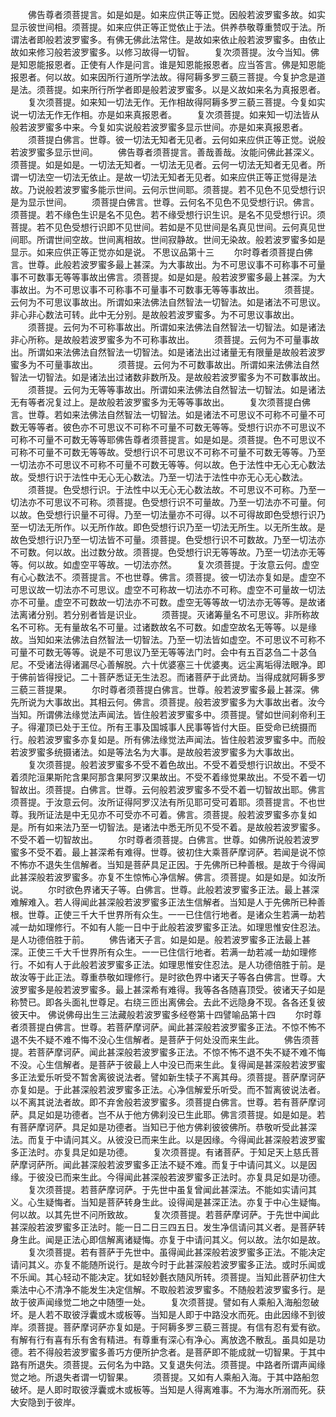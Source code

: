 <!-- { "loadSidebar": true } -->
　　佛告尊者须菩提言。如是如是。如来应供正等正觉。因般若波罗蜜多故。如实显示彼世间相。须菩提。如来应供正等正觉依止于法。供养恭敬尊重赞叹于法。所谓法者即般若波罗蜜多。有佛无佛此法常住。是故如来依止般若波罗蜜多。由依止故如来修习般若波罗蜜多。以修习故得一切智。
　　复次须菩提。汝今当知。佛是知恩能报恩者。正使有人作是问言。谁是知恩能报恩者。应当答言。佛是知恩能报恩者。何以故。如来因所行道所学法故。得阿耨多罗三藐三菩提。今复护念是道是法。须菩提。如来所行所学者即是般若波罗蜜多。以是义故如来名为真报恩者。
　　复次须菩提。如来知一切法无作。无作相故得阿耨多罗三藐三菩提。今复如实说一切法无作无作相。亦是如来真报恩者。
　　复次须菩提。如来知一切法皆从般若波罗蜜多中来。今复如实说般若波罗蜜多显示世间。亦是如来真报恩者。
　　须菩提白佛言。世尊。彼一切法无知者无见者。云何如来应供正等正觉。说般若波罗蜜多显示世间。
　　佛告尊者须菩提言。善哉善哉。汝能问佛此甚深义。须菩提。如是如是。一切法无知者。一切法无见者。云何一切法无知者无见者。所谓一切法空一切法无依止。是故一切法无知者无见者。如来应供正等正觉得是法故。乃说般若波罗蜜多能示世间。云何示世间耶。须菩提。若不见色不见受想行识是为显示世间。
　　须菩提白佛言。世尊。云何名不见色不见受想行识。佛言。须菩提。若不缘色生识是名不见色。若不缘受想行识生识。是名不见受想行识。须菩提。若不见色受想行识即不见世间。若如是不见世间是名真见世间。云何真见世间耶。所谓世间空故。世间离相故。世间寂静故。世间无染故。般若波罗蜜多如是显示。如来应供正等正觉亦如是说。
不思议品第十三
　　尔时尊者须菩提白佛言。世尊。此般若波罗蜜多最上甚深。为大事故出。为不可思议事不可称事不可量事不可数事无等等事故出佛言。须菩提。如是如是。般若波罗蜜多最上甚深。为大事故出。为不可思议事不可称事不可量事不可数事无等等事故出。
　　须菩提。云何为不可思议事故出。所谓如来法佛法自然智法一切智法。如是诸法不可思议。非心非心数法可转。此中无分别。是故般若波罗蜜多。为不可思议事故出。
　　须菩提。云何为不可称事故出。所谓如来法佛法自然智法一切智法。如是诸法非心所称。是故般若波罗蜜多为不可称事故出。
　　须菩提。云何为不可量事故出。所谓如来法佛法自然智法一切智法。如是诸法出过诸量无有限量是故般若波罗蜜多为不可量事故出。
　　须菩提。云何为不可数事故出。所谓如来法佛法自然智法一切智法。如是诸法出过诸数非数所及。是故般若波罗蜜多为不可数事故出。
　　须菩提。云何为无等等事故出。所谓如来法佛法自然智法一切智法。如是诸法无有等者况复过上。是故般若波罗蜜多为无等等事故出。
　　复次须菩提白佛言。世尊。若如来法佛法自然智法一切智法。如是诸法不可思议不可称不可量不可数无等等者。彼色亦不可思议不可称不可量不可数无等等。受想行识亦不可思议不可称不可量不可数无等等耶佛告尊者须菩提言。如是如是。须菩提。色不可思议不可称不可量不可数无等等故。受想行识不可思议不可称不可量不可数无等等。乃至一切法亦不可思议不可称不可量不可数无等等。何以故。色于法性中无心无心数法故。受想行识于法性中无心无心数法。乃至一切法于法性中亦无心无心数法。
　　须菩提。色受想行识。于法性中以无心无心数法故。不可思议不可称。乃至一切法亦不可思议不可称。须菩提。色受想行识不可量故。乃至一切法亦不可量。何以故。色受想行识量不可得。乃至一切法量亦不可得。以不可得故即色受想行识乃至一切法无所作。以无所作故。即色受想行识乃至一切法无所生。以无所生故。是故色受想行识乃至一切法皆不可量。须菩提。色受想行识不可数故。乃至一切法亦不可数。何以故。出过数分故。须菩提。色受想行识无等等故。乃至一切法亦无等等。何以故。如虚空平等故。一切法亦然。
　　复次须菩提。于汝意云何。虚空有心心数法不。须菩提言。不也世尊。佛言。须菩提。彼一切法亦复如是。虚空不可思议故一切法亦不可思议。虚空不可称故一切法亦不可称。虚空不可量故一切法亦不可量。虚空不可数故一切法亦不可数。虚空无等等故一切法亦无等等。是故诸法离诸分别。若分别者皆是识业。
　　须菩提。灭诸筹量名不可思议。非所称故名不可称。无有量故名不可量。过诸数故名不可数。如虚空故名无等等。以是缘故。当知如来法佛法自然智法一切智法。乃至一切法皆如虚空。不可思议不可称不可量不可数无等等。说是不可思议乃至无等等法门时。会中有五百苾刍二十苾刍尼。不受诸法得诸漏尽心善解脱。六十优婆塞三十优婆夷。远尘离垢得法眼净。即于佛前皆得授记。二十菩萨悉证无生法忍。而诸菩萨于此贤劫。当得成就阿耨多罗三藐三菩提果。
　　尔时尊者须菩提白佛言。世尊。般若波罗蜜多最上甚深。佛先所说为大事故出。其相云何。佛言。须菩提。般若波罗蜜多为大事故出者。汝今当知。所谓佛法缘觉法声闻法。皆住般若波罗蜜多中。须菩提。譬如世间刹帝利王子。得灌顶已处于王位。所有王事及国城事人民事等皆付大臣。臣受命已统摄而行。般若波罗蜜多亦复如是。所有佛法缘觉法声闻法。皆住般若波罗蜜多中。而般若波罗蜜多统摄诸法。如是等法名为大事。是故般若波罗蜜多为大事故出。
　　复次须菩提。般若波罗蜜多不受不着色故出。不受不着受想行识故出。不受不着须陀洹果斯陀含果阿那含果阿罗汉果故出。不受不着缘觉果故出。不受不着一切智故出。须菩提。白佛言。世尊。云何般若波罗蜜多不受不着一切智故出耶。佛言须菩提。于汝意云何。汝所证得阿罗汉法有所见耶可受可着耶。须菩提言。不也世尊。我所证法是中无见亦不可受亦不可着。佛言。须菩提。般若波罗蜜多亦复如是。所有如来法乃至一切智法。是诸法中悉无所见不受不着。是故般若波罗蜜多。不受不着一切智故出。
　　尔时尊者须菩提。白佛言。世尊。如佛所说般若波罗蜜多不受不着。最上甚深希有难得。世尊。彼初住大乘菩萨摩诃萨。若闻是说不惊不怖亦不退失生信解者。当知是菩萨具足正因。于先佛所已种善根。是故于今得闻此甚深般若波罗蜜多。亦复不生惊怖心净信解。佛言。须菩提。如是如是。如汝所说。
　　尔时欲色界诸天子等。白佛言。世尊。此般若波罗蜜多正法。最上甚深难解难入。若人得闻此甚深般若波罗蜜多正法生信解者。当知是人于先佛所已种善根。世尊。正使三千大千世界所有众生。一一已住信行地者。是诸众生若满一劫若减一劫如理修行。不如有人能一日中于此般若波罗蜜多正法。如理思惟安住忍法。是人功德倍胜于前。
　　佛告诸天子言。如是如是。般若波罗蜜多正法最上甚深。正使三千大千世界所有众生。一一已住信行地者。若满一劫若减一劫如理修行。不如有人于此般若波罗蜜多正法。如理思惟安住忍法。是人功德倍胜于前。是故汝等于此正法。尊重恭敬如理修行。是时欲色界中诸天子等各白佛言。世尊。大波罗蜜多是般若波罗蜜多。最上甚深希有难得。我等各各随喜顶受。彼诸天子如是称赞已。即各头面礼世尊足。右绕三匝出离佛会。去此不远隐身不现。各各还复彼彼天中。
佛说佛母出生三法藏般若波罗蜜多经卷第十四譬喻品第十四
　　尔时尊者须菩提白佛言。世尊。若菩萨摩诃萨。闻此甚深般若波罗蜜多正法。不惊不怖不退不失不疑不难不悔不没心生信解者。是菩萨于何处没而来生此。
　　佛告须菩提。若菩萨摩诃萨。闻此甚深般若波罗蜜多正法。不惊不怖不退不失不疑不难不悔不没。心生信解者。是菩萨于彼最上人中没已而来生此。复得闻是甚深般若波罗蜜多正法爱乐听受不暂舍离彼说法者。譬如新生犊子不离其母。须菩提。菩萨摩诃萨亦复如是。于此甚深般若波罗蜜多正法。心净信解爱乐听受。而不暂离彼说法者。以不离其说法者故。即不弃舍般若波罗蜜多。须菩提白佛言。世尊。若有菩萨摩诃萨。具足如是功德者。岂不从于他方佛刹没已生此耶。佛言须菩提。如是如是。若有菩萨摩诃萨。具足如是功德者。当知已于他方佛刹彼彼佛所。恭敬听受此甚深法。而复于中请问其义。从彼没已而来生此。以是因缘。今得闻此甚深般若波罗蜜多正法时。亦复具足如是功德。
　　复次须菩提。有诸菩萨。于知足天上慈氏菩萨摩诃萨所。闻此甚深般若波罗蜜多正法不疑不难。而复于中请问其义。以是因缘。于彼没已而来生此。今得闻此甚深般若波罗蜜多正法时。亦复具足如是功德。
　　复次须菩提。若菩萨摩诃萨。于先世中虽复曾闻此甚深法。不能如实请问其义。心生疑悔者。当知是菩萨转身生此。设得闻是甚深正法。亦复于中心生疑悔。何以故。以其先世不问所致故。
　　复次须菩提。若菩萨摩诃萨。于先世中闻此甚深般若波罗蜜多正法时。能一日二日三四五日。发生净信请问其义者。是菩萨转身生此。闻是正法心即信解离诸疑悔。亦复于中请问其义。何以故。法尔如是故。
　　复次须菩提。若有菩萨于先世中。虽得闻此甚深般若波罗蜜多正法。不能决定请问其义。亦复不能随所说行。是故今时于此甚深般若波罗蜜多正法。或时乐闻或不乐闻。其心轻动不能决定。犹如轻妙氎衣随风所转。须菩提。当知此菩萨初住大乘法中心不清净不能发生决定信解。不取般若波罗蜜多。不随般若波罗蜜多行。是故于彼声闻缘觉二地之中随堕一处。
　　复次须菩提。譬如有人乘船入海船忽破坏。是人若不取彼浮囊或木或板等。当知是人即于中路没水而死。由此因缘不到彼岸。须菩提。菩萨摩诃萨亦复如是。于阿耨多罗三藐三菩提。有信有忍有爱有欲。有解有行有喜有乐有舍有精进。有尊重有深心有净心。离放逸不散乱。虽具如是功德。若不得般若波罗蜜多善巧方便所护念者。是菩萨即不能成就一切智果。于其中路有所退失。须菩提。云何名为中路。又复退失何法。须菩提。中路者所谓声闻缘觉之地。所退失者谓一切智果。
　　须菩提。又如有人乘船入海。于其中路船忽破坏。是人即时取彼浮囊或木或板等。当知是人得离难事。不为海水所溺而死。获大安隐到于彼岸。
